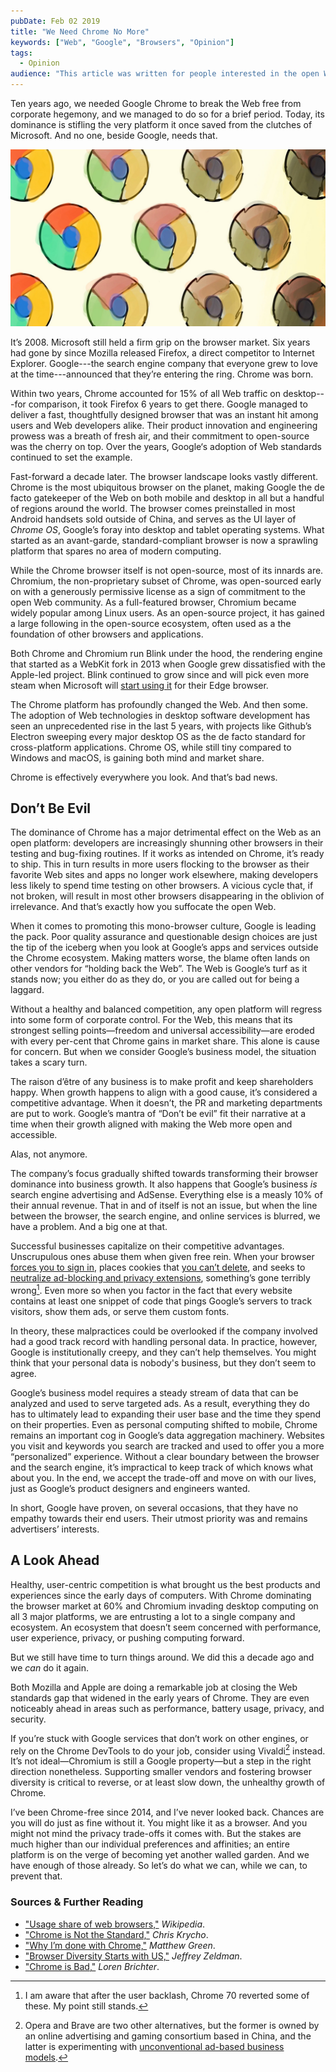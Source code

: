```yaml
---
pubDate: Feb 02 2019
title: "We Need Chrome No More"
keywords: ["Web", "Google", "Browsers", "Opinion"]
tags:
  - Opinion
audience: "This article was written for people interested in the open Web as a platform."
---
```


Ten years ago, we needed Google Chrome to break the Web free from corporate hegemony,
and we managed to do so for a brief period. Today, its dominance is stifling the very
platform it once saved from the clutches of Microsoft. And no one, beside Google, needs that.

![Google Chrome](./header-image.jpg)

It’s 2008. Microsoft still held a firm grip on the browser market. Six years had gone by
since Mozilla released Firefox, a direct competitor to Internet Explorer. Google---the search
engine company that everyone grew to love at the time---announced that they’re entering the ring.
Chrome was born.

Within two years, Chrome accounted for 15% of all Web traffic on desktop---for comparison, it took
Firefox 6 years to get there. Google managed to deliver a fast, thoughtfully designed browser that
was an instant hit among users and Web developers alike. Their product innovation and engineering
prowess was a breath of fresh air, and their commitment to open-source was the cherry on top.
Over the years, Google‘s adoption of Web standards continued to set the example.

Fast-forward a decade later. The browser landscape looks vastly different. Chrome is the most
ubiquitous browser on the planet, making Google the de facto gatekeeper of the Web on both mobile
and desktop in all but a handful of regions around the world. The browser comes preinstalled in most
Android handsets sold outside of China, and serves as the UI layer of *Chrome OS*, Google’s foray into
desktop and tablet operating systems. What started as an avant-garde, standard-compliant browser is now a
sprawling platform that spares no area of modern computing.

While the Chrome browser itself is not open-source, most of its innards are. Chromium, the non-proprietary
subset of Chrome, was open-sourced early on with a generously permissive license as a sign of commitment to
the open Web community. As a full-featured browser, Chromium became widely popular among Linux users. As an
open-source project, it has gained a large following in the open-source ecosystem, often used as a the
foundation of other browsers and applications.

Both Chrome and Chromium run Blink under the hood, the rendering engine that started as a WebKit fork in
2013 when Google grew dissatisfied with the Apple-led project. Blink continued to grow since and will pick
even more steam when Microsoft will [start using it][edge] for their Edge browser.

The Chrome platform has profoundly changed the Web. And then some. The adoption of Web technologies in
desktop software development has seen an unprecedented rise in the last 5 years, with projects like Github’s
Electron sweeping every major desktop OS as the de facto standard for cross-platform applications.
Chrome OS, while still tiny compared to Windows and macOS, is gaining both mind and market share.

Chrome is effectively everywhere you look. And that’s bad news.

## Don’t Be Evil

The dominance of Chrome has a major detrimental effect on the Web as an open platform: developers are
increasingly shunning other browsers in their testing and bug-fixing routines. If it works as intended on
Chrome, it’s ready to ship. This in turn results in more users flocking to the browser as their favorite
Web sites and apps no longer work elsewhere, making developers less likely to spend time testing on other browsers.
A vicious cycle that, if not broken, will result in most other browsers disappearing in the oblivion of irrelevance. And that’s exactly how you suffocate the open Web.

When it comes to promoting this mono-browser culture, Google is leading the pack. Poor quality assurance and
questionable design choices are just the tip of the iceberg when you look at Google’s apps and services outside
the Chrome ecosystem. Making matters worse, the blame often lands on other vendors for “holding back the Web”.
The Web is Google’s turf as it stands now; you either do as they do, or you are called out for being a laggard.

Without a healthy and balanced competition, any open platform will regress into some form of corporate control.
For the Web, this means that its strongest selling points—freedom and universal accessibility—are eroded with
every per-cent that Chrome gains in market share. This alone is cause for concern. But when we consider Google’s
business model, the situation takes a scary turn.

The raison d’être of any business is to make profit and keep shareholders happy. When growth happens to align
with a good cause, it’s considered a competitive advantage. When it doesn’t, the PR and marketing departments
are put to work. Google’s mantra of “Don’t be evil” fit their narrative at a time when their growth aligned
with making the Web more open and accessible.

Alas, not anymore.

The company’s focus gradually shifted towards transforming their browser dominance into business growth.
It also happens that Google’s business *is* search engine advertising and AdSense. Everything else is a measly
10% of their annual revenue. That in and of itself is not an issue, but when the line between the browser, the
search engine, and online services is blurred, we have a problem. And a big one at that.

Successful businesses capitalize on their competitive advantages.  Unscrupulous ones abuse them when given free
rein. When your browser [forces you to sign in], places cookies that [you can’t delete], and seeks
to [neutralize ad-blocking and privacy extensions], something’s gone terribly wrong[^1]. Even more so when
you factor in the fact that every website contains at least one snippet of code that pings Google’s servers
to track visitors, show them ads, or serve them custom fonts.

In theory, these malpractices could be overlooked if the company involved had a good track record with handling
personal data. In practice, however, Google is institutionally creepy, and they can’t help themselves.
You might think that your personal data is nobody's business, but they don’t seem to agree.

Google’s business model requires a steady stream of data that can be analyzed and used to serve targeted ads.
As a result, everything they do has to ultimately lead to expanding their user base and the time they
spend on their properties. Even as personal computing shifted to mobile, Chrome remains an important
cog in Google’s data aggregation machinery. Websites you visit and keywords you search are tracked and
used to offer you a more “personalized” experience. Without a clear boundary between the browser and
the search engine, it’s impractical to keep track of which knows what about you. In the end, we accept
the trade-off and move on with our lives, just as Google’s product designers and engineers wanted.

In short, Google have proven, on several occasions, that they have no empathy towards their end users.
Their utmost priority was and remains advertisers’ interests.

## A Look Ahead

Healthy, user-centric competition is what brought us the best products and experiences since the early
days of computers. With Chrome dominating the browser market at 60% and Chromium invading desktop computing
on all 3 major platforms, we are entrusting a lot to a single company and ecosystem. An ecosystem that doesn’t
seem concerned with performance, user experience, privacy, or pushing computing forward.

But we still have time to turn things around. We did this a decade ago and we *can* do it again.

Both Mozilla and Apple are doing a remarkable job at closing the Web standards gap that widened in the
early years of Chrome. They are even noticeably ahead in areas such as performance, battery usage, privacy,
and security.

If you’re stuck with Google services that don’t work on other engines, or rely on the Chrome DevTools to do
your job, consider using Vivaldi[^2] instead. It’s not ideal—Chromium is still a Google property—but a step
in the right direction nonetheless. Supporting smaller vendors and fostering browser diversity is critical
to reverse, or at least slow down, the unhealthy growth of Chrome.

I’ve been Chrome-free since 2014, and I’ve never looked back. Chances are you will do just as fine without it.
You might like it as a browser. And you might not mind the privacy trade-offs it comes with. But the stakes
are much higher than our individual preferences and affinities; an entire platform is on the verge of becoming
yet another walled garden. And we have enough of those already. So let’s do what we can, while we can,
to prevent that.

### Sources & Further Reading

- ["Usage share of web browsers,"](https://en.wikipedia.org/wiki/Usage_share_of_web_browsers) *Wikipedia*.
- ["Chrome is Not the Standard,"](https://www.chriskrycho.com/2017/chrome-is-not-the-standard.html) *Chris Krycho*.
- ["Why I’m done with Chrome,"](https://blog.cryptographyengineering.com/2018/09/23/why-im-leaving-chrome/) *Matthew Green*.
- ["Browser Diversity Starts with US,"](http://www.zeldman.com/2018/12/07/browser-diversity-starts-with-us/) *Jeffrey Zeldman*.
- ["Chrome is Bad,"](https://chromeisbad.com/#delete) *Loren Brichter*.

[edge]: https://blogs.windows.com/windowsexperience/2018/12/06/microsoft-edge-making-the-web-better-through-more-open-source-collaboration/
[forces you to sign in]: https://blog.cryptographyengineering.com/2018/09/23/why-im-leaving-chrome/
[you can’t delete]: https://news.softpedia.com/news/chrome-69-does-not-delete-google-cookies-when-clearing-all-website-data-522884.shtml
[neutralize ad-blocking and privacy extensions]: https://www.cnet.com/news/google-may-break-ad-blockers-with-upcoming-chrome-change/

[^1]: I am aware that after the user backlash, Chrome 70 reverted some of these. My point still stands.
[^2]: Opera and Brave are two other alternatives, but the former is owned by an online advertising and gaming consortium based in China, and the latter is experimenting with [unconventional ad-based business models](https://www.cnet.com/news/braves-privacy-focused-ads-to-spread-beyond-startups-own-browser/).

